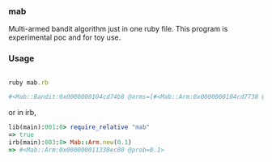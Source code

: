 ### mab 

Multi-armed bandit algorithm just in one ruby file.
This program is experimental poc and for toy use.

### Usage

```ruby

ruby mab.rb

#<Mab::Bandit:0x0000000104cd74b8 @arms=[#<Mab::Arm:0x0000000104cd7738 @prob=0.2>, #<Mab::Arm:0x0000000104cd7670 @prob=0.5>, #<Mab::Arm:0x0000000104cd7620 @prob=0.6>], @rewards={0=>146, 1=>322, 2=>402}, @strategy=Mab::Strategy::EpsilonGreedy, @t=2000>
````

or in irb,

```ruby
lib(main):001:0> require_relative "mab"
=> true
irb(main):003:0> Mab::Arm.new(0.1)
=> #<Mab::Arm:0x000000011338ec80 @prob=0.1>
```
